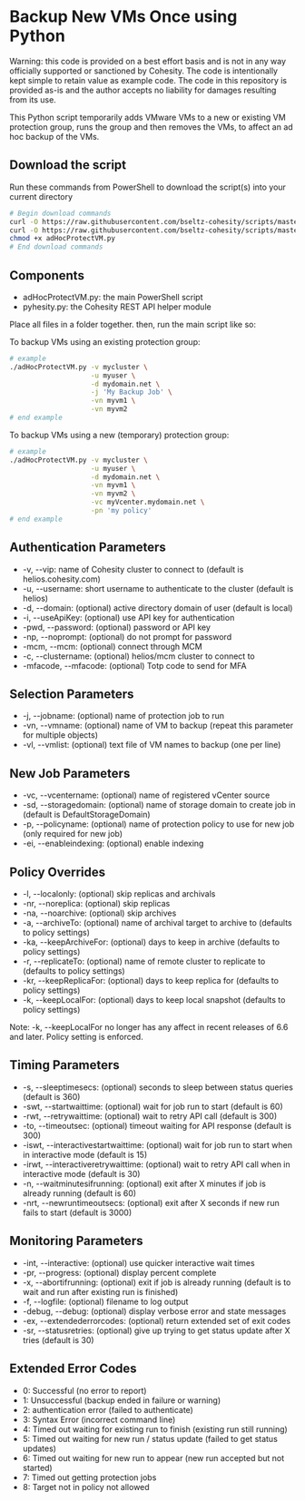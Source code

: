 # Backup New VMs Once using Python

Warning: this code is provided on a best effort basis and is not in any way officially supported or sanctioned by Cohesity. The code is intentionally kept simple to retain value as example code. The code in this repository is provided as-is and the author accepts no liability for damages resulting from its use.

This Python script temporarily adds VMware VMs to a new or existing VM protection group, runs the group and then removes the VMs, to affect an ad hoc backup of the VMs.

## Download the script

Run these commands from PowerShell to download the script(s) into your current directory

```bash
# Begin download commands
curl -O https://raw.githubusercontent.com/bseltz-cohesity/scripts/master/python/adHocProtectVM/adHocProtectVM.py
curl -O https://raw.githubusercontent.com/bseltz-cohesity/scripts/master/python/pyhesity.py
chmod +x adHocProtectVM.py
# End download commands
```

## Components

* adHocProtectVM.py: the main PowerShell script
* pyhesity.py: the Cohesity REST API helper module

Place all files in a folder together. then, run the main script like so:

To backup VMs using an existing protection group:

```bash
# example
./adHocProtectVM.py -v mycluster \
                    -u myuser \
                    -d mydomain.net \
                    -j 'My Backup Job' \
                    -vn myvm1 \
                    -vn myvm2
# end example
```

To backup VMs using a new (temporary) protection group:

```bash
# example
./adHocProtectVM.py -v mycluster \
                    -u myuser \
                    -d mydomain.net \
                    -vn myvm1 \
                    -vn myvm2 \
                    -vc myVcenter.mydomain.net \
                    -pn 'my policy'
# end example
```

## Authentication Parameters

* -v, --vip: name of Cohesity cluster to connect to (default is helios.cohesity.com)
* -u, --username: short username to authenticate to the cluster (default is helios)
* -d, --domain: (optional) active directory domain of user (default is local)
* -i, --useApiKey: (optional) use API key for authentication
* -pwd, --password: (optional) password or API key
* -np, --noprompt: (optional) do not prompt for password
* -mcm, --mcm: (optional) connect through MCM
* -c, --clustername: (optional) helios/mcm cluster to connect to
* -mfacode, --mfacode: (optional) Totp code to send for MFA

## Selection Parameters

* -j, --jobname: (optional) name of protection job to run
* -vn, --vmname: (optional) name of VM to backup (repeat this parameter for multiple objects)
* -vl, --vmlist: (optional) text file of VM names to backup (one per line)

## New Job Parameters

* -vc, --vcentername: (optional) name of registered vCenter source
* -sd, --storagedomain: (optional) name of storage domain to create job in (default is DefaultStorageDomain)
* -p, --policyname: (optional) name of protection policy to use for new job (only required for new job)
* -ei, --enableindexing: (optional) enable indexing

## Policy Overrides

* -l, --localonly: (optional) skip replicas and archivals
* -nr, --noreplica: (optional) skip replicas
* -na, --noarchive: (optional) skip archives
* -a, --archiveTo: (optional) name of archival target to archive to (defaults to policy settings)
* -ka, --keepArchiveFor: (optional) days to keep in archive (defaults to policy settings)
* -r, --replicateTo: (optional) name of remote cluster to replicate to (defaults to policy settings)
* -kr, --keepReplicaFor: (optional) days to keep replica for (defaults to policy settings)
* -k, --keepLocalFor: (optional) days to keep local snapshot (defaults to policy settings)

Note: -k, --keepLocalFor no longer has any affect in recent releases of 6.6 and later. Policy setting is enforced.

## Timing Parameters

* -s, --sleeptimesecs: (optional) seconds to sleep between status queries (default is 360)
* -swt, --startwaittime: (optional) wait for job run to start (default is 60)
* -rwt, --retrywaittime: (optional) wait to retry API call (default is 300)
* -to, --timeoutsec: (optional) timeout waiting for API response (default is 300)
* -iswt, --interactivestartwaittime: (optional) wait for job run to start when in interactive mode (default is 15)
* -irwt, --interactiveretrywaittime: (optional) wait to retry API call  when in interactive mode (default is 30)
* -n, --waitminutesifrunning: (optional) exit after X minutes if job is already running (default is 60)
* -nrt, --newruntimeoutsecs: (optional) exit after X seconds if new run fails to start (default is 3000)

## Monitoring Parameters

* -int, --interactive: (optional) use quicker interactive wait times
* -pr, --progress: (optional) display percent complete
* -x, --abortifrunning: (optional) exit if job is already running (default is to wait and run after existing run is finished)
* -f, --logfile: (optional) filename to log output
* -debug, --debug: (optional) display verbose error and state messages
* -ex, --extendederrorcodes: (optional) return extended set of exit codes
* -sr, --statusretries: (optional) give up trying to get status update after X tries (default is 30)

## Extended Error Codes

* 0: Successful (no error to report)
* 1: Unsuccessful (backup ended in failure or warning)
* 2: authentication error (failed to authenticate)
* 3: Syntax Error (incorrect command line)
* 4: Timed out waiting for existing run to finish (existing run still running)
* 5: Timed out waiting for new run / status update (failed to get status updates)
* 6: Timed out waiting for new run to appear (new run accepted but not started)
* 7: Timed out getting protection jobs
* 8: Target not in policy not allowed
